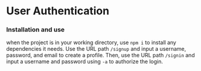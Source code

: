 # User Authentication

### Installation and use

when the project is in your working directory, use `npm i` to install any dependencies it needs. Use the URL path `/signup` and input a username, password, and email to create a profile. Then, use the URL path `/signin` and input a username and password using `-a` to authorize the login.
